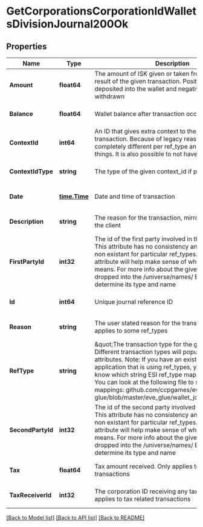 # GetCorporationsCorporationIdWalletsDivisionJournal200Ok

## Properties
Name | Type | Description | Notes
------------ | ------------- | ------------- | -------------
**Amount** | **float64** | The amount of ISK given or taken from the wallet as a result of the given transaction. Positive when ISK is deposited into the wallet and negative when ISK is withdrawn | [optional] [default to null]
**Balance** | **float64** | Wallet balance after transaction occurred | [optional] [default to null]
**ContextId** | **int64** | An ID that gives extra context to the particular transaction. Because of legacy reasons the context is completely different per ref_type and means different things. It is also possible to not have a context_id | [optional] [default to null]
**ContextIdType** | **string** | The type of the given context_id if present | [optional] [default to null]
**Date** | [**time.Time**](time.Time.md) | Date and time of transaction | [optional] [default to null]
**Description** | **string** | The reason for the transaction, mirrors what is seen in the client | [optional] [default to null]
**FirstPartyId** | **int32** | The id of the first party involved in the transaction. This attribute has no consistency and is different or non existant for particular ref_types. The description attribute will help make sense of what this attribute means. For more info about the given ID it can be dropped into the /universe/names/ ESI route to determine its type and name | [optional] [default to null]
**Id** | **int64** | Unique journal reference ID | [optional] [default to null]
**Reason** | **string** | The user stated reason for the transaction. Only applies to some ref_types | [optional] [default to null]
**RefType** | **string** | \&quot;The transaction type for the given. transaction. Different transaction types will populate different attributes. Note: If you have an existing XML API application that is using ref_types, you will need to know which string ESI ref_type maps to which integer. You can look at the following file to see string-&gt;int mappings: github.com/ccpgames/eve-glue/blob/master/eve_glue/wallet_journal_ref.py\&quot; | [optional] [default to null]
**SecondPartyId** | **int32** | The id of the second party involved in the transaction. This attribute has no consistency and is different or non existant for particular ref_types. The description attribute will help make sense of what this attribute means. For more info about the given ID it can be dropped into the /universe/names/ ESI route to determine its type and name | [optional] [default to null]
**Tax** | **float64** | Tax amount received. Only applies to tax related transactions | [optional] [default to null]
**TaxReceiverId** | **int32** | The corporation ID receiving any tax paid. Only applies to tax related transactions | [optional] [default to null]

[[Back to Model list]](../README.md#documentation-for-models) [[Back to API list]](../README.md#documentation-for-api-endpoints) [[Back to README]](../README.md)


